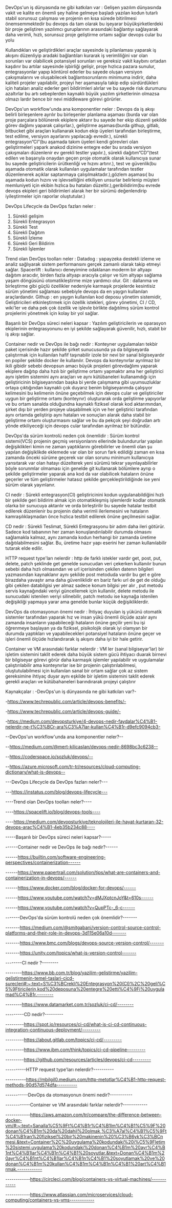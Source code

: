 DevOps'un iş dünyasında ne gibi katkıları var :
Gelişen yazılım dünyasında vakit ve kalite en önemli şey haline gelmeye başladı yazılan kodun tutarlı stabil sorunsuz çalışması ve projenin en kısa sürede bitirilmesi önemsemmektedir bu devops da tam olarak bu işeyarar büyükşirketlerdeki bir proje geliştiren yazılımcı guruplarının arasındaki bağlantıyı sağlayarak daha verimli, hızlı, sorunsuz proje geliştirme ortamı sağlar devops cular bu yolu
 
Kullandıkları ve geliştirdikleri araçlar sayesinde iş pilanlaması yaparak iş akışını düzenliyip aradaki bağlantıları kurarak iş verimliliğini var olan sorunları var olabilicek potansiyel sorunları ve gereksiz vakit kaybını ortadan kaşdırır bu artılar sayesinde işbirliği gelişir, proje hızlıca pazara sunulur, entegrasyonlar yapıp köntürol ederler bu sayede oluşan versiyon çakışmalarını ve oluşabilecek bağlantısorunlarını minimuma indirir, daha kaliteli projeler yapılabilir, projeyi her aşamasıyla takip edip sürdürdükleri için hataları analiz ederler geri bildirimleri alırlar ve bu sayede risk durumunu azaltırlar bu artı sebeplerden kaynaklı büyük yazılım şirketlerinin olmazsa olmazı lardır bence bir nevi middleware görevi görürler. 

DevOps'un workflow'unda ana komponentler neler :
Devops da iş akışı belirli birleşenlere ayrılır bu birleşenler planlama aşaması (burda var olan proje parçalara bölünerek ekiplere aktarır bu sayede her ekip düzenli şekilde görev dağlımı yaparak çalışırlar.), geliştirme aşaması(burda githup, gitlab, bitbucket gibi araçları kullanarak kodun ekip üyeleri tarafından birleştirme, test edilme, versiyon ayarlarını yapılacağı evredir.), sürekli entegrasyon”CI”(bu aşamada takım üyeleri kendi görevleri olan geliştirmeleri yapark anakod dizinine entegre eder bu sırada versiyon çakışmaları düzenlenir ev gerekli testler yapılır.), sürekli dağıtım”CD”(test edilen ve başarıyla onaydan geçen proje otomatik olarak kullanıcıya sunar bu sayede geliştiricilerin ürütkenliği ve hızını artırır.), test ve güvenlik(bu aşamada otomatik olarak kullanılan uygulamalar tarafından testler düzenlenerek açıklar saptanmaya çalışılmaktadır.),gözlem aşaması( bu aşamada kodun hızını ve işlevselliğini etkiliyen unsurlar belirlenip müşteri memluniyeti için ekibin hızlıca bu hataları düzeltir.),geribilidirim(bu evrede devops ekipleri geri bildirimleri alarak her bir sürümü değenlendirip iyileştirmeler için raporlar oluştutular.)

DevOps Lifecycle da DevOps fazları neler :
 
1.	Sürekli gelişim
2.	Sürekli Entegrasyon
3.	Sürekli Test
4.	Sürekli Dağıtım
5.	Sürekli İzleme
6.	Sürekli Geri Bildirim
7.	Sürekli İşlemler

Trend olan DevOps toolları neler : 
Datadog : yapayzeka destekli izleme ve analiz sağlıyarak sistem performansını gerçek zamanlı olarak takip etmeyi sağlar.
Spacerlift : kullanıcı deneyimine odaklanan moderm bir altyapı dağıtım aracıdır, birden fazla altyapı aracıyla çalışır ve tüm altyapı sağlama yaşam döngüsünü otomatikleştirme mize yardımcı olur.
Git : dallanma ve birleştirme gibi güçlü özellikler nedeniyle karmaşık projelerde kesintisiz sürüm yönetimi sağlaması sebebiyle devops da en yaygın kullanılan araçlardandır.
Githup : en yaygın kullanılan kod deposu yönetim sistemidir, Geliştiricileri etkinleştirmek için özellik istekleri, görev yönetimi, CI / CD, wiki'ler ve daha pek çok özellik ve işlevle birlikte dağıtılmış sürüm kontrol projelerini yönetmek için kolay bir yol sağlar.

Başarılı bir DevOps süreci neleri kapsar :
Yazılım geliştiricilerin ve oparasyon ekiplerinin entegrasyonunu en iyi şekilde sağlayarak güvenilir, hızlı, stabit bir iş akışı sağlar.

Container nedir ve DevOps ile bağı nedir :
Konteyner uygulamaları tekbir paket içerisinde hazır şekilde şirket sunucusunda ya da bilgiseyarda çalıştırmak için kullanılan hafif taşınabilir izole bir nevi bir sanal bilgiseyardır en popiler şekilde docker ile kullanılır. Devops da konteynırlar ayrılmaz bir ikili gibidir sebebi devopsun amacı büyük projeleri görevdağlımı yaparak ekiplere dağıtıp daha hzılı bir geliştirme ortamı yapmaktır ama her geliştirici aynı işletim sistemini aynı araçları ve aynı kütübaneleri kullanamdığı için geliştiricinin bilgiseyarından başka bi yerde çalışmama gibi uyumsuzluklar ortaya çıktığından kaynaklı çok duyarız benim bilgiseyarımda çalışıyor kelimesini bu kelimenin önüne geçebilmek için devops cular ve geliştiriciler uygun bir geliştirme ortamı (konteynır) oluşturarak orda geliştirme yapıyorlar ve bu ortam sanalda olduğundna kaynaklı fiziksel olarak kod aktarımından, şirket dışı bir yerden projeye ulaşabilmek için ve her geliştirici tarafından aynı ortamda geliştirip aynı hataları ve sonuçları alarak daha stabil bir geliştirme ortamı oluşturmasını sağlar ve bu da pekçok şeyi doğrudan artı yönde etkiliyeceği için devops cular tarafından ayrılmaz bir bütündür.

DevOps'da sürüm kontrolü neden çok önemlidir :
Sürüm kontrol sistemi(VCS) projenin geçmiş versiyonlarını ellerinde bulundururlar yapılan değişiklikleri kimin ne zaman yaptıklarını görebilirler ve önemli olan şu yapılan değişiklikde eklemede var olan bir sorun fark edildiği zaman en kısa zamanda önceki sürüme geçerek var olan sorunu minimum kullanıcıya yansıtarak var olan hatayı düzelterek yeni sürümü tekrar yayınlayabilirler böyle sorunmlar olmaması için genelde git kullanarak bölümlere ayrıp o şekilde geliştirmeler yaparak ana kod da var olabilicek hataların önüne geçerler ve tüm geliştirmeler hatasız şekilde gerçekleştirildiğinde ise yeni sürüm olarak yayınlanır. 



CI nedir : 
Sürekli entegrasyon(CI) geliştiricinini kodun uygulanabildiğini hızlı bir şekilde geri bildirim almak için otomatikleşmiş işlemlerdir kodlar otomatik olarka bir sunucuya aktarılır ve orda birleştirilir bu sayede hatalar testbit edilerek düzenlenir bu projenin daha verimli ilerlemesini ve hataların kamraşılıklaşmadan önce hızlıca testbit edilerek önüne geçilmesini sağlar.


CD nedir :
Sürekli Teslimat, Sürekli Entegrasyonu bir adım daha ileri götürür. Sadece kod tabanının her zaman konuşlandırılabilir durumda olmasını sağlamakla kalmaz, aynı zamanda kodun herhangi bir zamanda üretime dağıtılabilmesini sağlar. Bu, üretime hazır yapı eserini her zaman kullanılabilir tutarak elde edilir.

HTTP request type'ları nelerdir : 
http de farklı istekler vardır get, post, put, delete, patch şeklinde get genelde sunucudan veri çekerken kullanılır bunun sebebi daha hızlı olmasından ve url içerisinden çekilen datenın bilgileri yazmasından kaynaklanır aynı şekilde post metoduda vardır bu get e göre birazdaha yavaştır ama daha güvenliklidir en bariz farkı url de get de olduğu gibi çekilen databilgisi yer almaz sadece konum bilgisi yer alır , put metodu servis kaynağındaki veriyi güncellemek için kullanılır, delete metodu ile sunucudaki istenilen veriyi silinebilir, patch metodu ise kaynağa istenilen değişikliği yapmaya yarar ama genelde bunlar küçük değişikliklerdir.

DevOps da otomasyonun önemi nedir :
İhtiyaç duyulan iş yükünü otomatik sistemler tarafından yaparak hız ve insan yükü önemli ölçüde azalır aynı zamanda insanların yapabileceği hataların önüne geçilir yeni bu işi öğrenmeye başlayan ya da fiziksel, pisikolojik olarak iyi olamyan bir durumda yaptıkları ve yapabilecekleri potansiyel hataların önüne geçer ve işleri önemli ölçüde hızlandırarak iş akışını daha iyi bir hale getirir.

Container ve VM arasındaki farklar nelerdir :
VM ler (sanal bilgiseyar’lar) bir işletim sistemini taklit ederek daha büyük sistem gücü ihtiyacı duarak birnevi bir bilgiseyar görevi görür daha karmaşık işlemler yapılabilir ve uygulamalar çalıştırılabilir ama konteynırlar ise bir projenin çalıştırılabilmesi, oluştutulabilmesi için kullanılan sanal bir ortam sağlar çok az sistem gereksimine ihtiyaç duyar aynı eşkilde bir işletim sistemini taklit ederek gerekli araçları ve kütübahaneleri barındırarak projeyi çalıştırır 

Kaynakçalar : 
-DevOps'un iş dünyasında ne gibi katkıları var?-

-https://www.techrepublic.com/article/devops-benefits/-

-https://www.techrepublic.com/article/devops-guide/-

-https://medium.com/devopsturkiye/4-devops-nedir-faydalar%C4%B1-nelerdir-ne-t%C3%BCr-ara%C3%A7lar-kullan%C4%B1r-d9efc9094cb3-


--DevOps'un workflow'unda ana komponentler neler?--

--https://medium.com/@mert-kilicaslan/devops-nedir-8698bc3c6238--

--https://coderspace.io/sozluk/devops/--

--https://azure.microsoft.com/tr-tr/resources/cloud-computing-dictionary/what-is-devops--


---DevOps Lifecycle da DevOps fazları neler?---

---https://instatus.com/blog/devops-lifecycle---


----Trend olan DevOps toolları neler?----

----https://spacelift.io/blog/devops-tools----

----https://medium.com/devopsturkiye/teknolojileri-ile-hayat-kurtaran-32-devops-arac%C4%B1-4eb35b234c88----


-----Başarılı bir DevOps süreci neleri kapsar?-----


------Container nedir ve DevOps ile bağı nedir?------

------https://builtin.com/software-engineering-perspectives/containerization------

------https://www.papertrail.com/solution/tips/what-are-containers-and-containerization-in-devops/------

------https://www.docker.com/blog/docker-for-devops/------

------https://www.youtube.com/watch?v=dMJXptcnJoY&t=610s------

------https://www.youtube.com/watch?v=QupPTc-_6-c------


-------DevOps'da sürüm kontrolü neden çok önemlidir?-------

-------https://medium.com/@smitgabani/version-control-source-control-platforms-and-their-role-in-devops-3d115e06a10d-------

-------https://www.bmc.com/blogs/devops-source-version-control/-------

-------https://unity.com/topics/what-is-version-control-------


--------CI nedir ?--------

--------https://www.bb.com.tr/blog/yazilim-gelistirme/yazilim-gelistirmenin-temel-taslari-cicd-surecleri#:~:text=S%C3%BCrekli%20Entegrasyon%20(CI)%2C%20geli%C5%9Ftiricilerin,kod%20deposuna%20entegre%20etti%C4%9Fi%20uygulamad%C4%B1r.--------

--------https://www.datamarket.com.tr/sozluk/ci-cd/--------


---------CD nedir?---------

---------https://spot.io/resources/ci-cd/what-is-ci-cd-continuous-integration-continuous-deployment/---------

---------https://about.gitlab.com/topics/ci-cd/---------

---------https://www.ibm.com/think/topics/ci-cd-pipeline---------

---------https://github.com/resources/articles/devops/ci-cd---------


----------HTTP request type'ları nelerdir?----------

----------https://mbilgil0.medium.com/http-metotlar%C4%B1-http-request-methods-90d57d574dfa----------


-----------DevOps da otomasyonun önemi nedir?-----------


------------Container ve VM arasındaki farklar nelerdir?------------

------------https://aws.amazon.com/tr/compare/the-difference-between-docker-vm/#:~:text=Sanalla%C5%9Ft%C4%B1r%C4%B1lm%C4%B1%C5%9F%20donan%C4%B1m%20da%20dahil%20olmak,%C3%A7al%C4%B1%C5%9Ft%C4%B1ran%20fiziksel%20bir%20makinenin%20%C3%B6yk%C3%BCnmesi.&text=Container%2C%20uygulama%20kodundaki%20i%C5%9Fletim%20sistemi,uygulama%20kodundaki%20donan%C4%B1m%20ayr%C4%B1nt%C4%B1lar%C4%B1n%C4%B1%20soyutlar.&text=Donan%C4%B1m%20ayr%C4%B1nt%C4%B1lar%C4%B1n%C4%B1%20soyutlamak%20ve%20donan%C4%B1m%20kullan%C4%B1m%C4%B1n%C4%B1%20art%C4%B1rmak.------------

------------https://circleci.com/blog/containers-vs-virtual-machines/------------

------------https://www.atlassian.com/microservices/cloud-computing/containers-vs-vms------------
